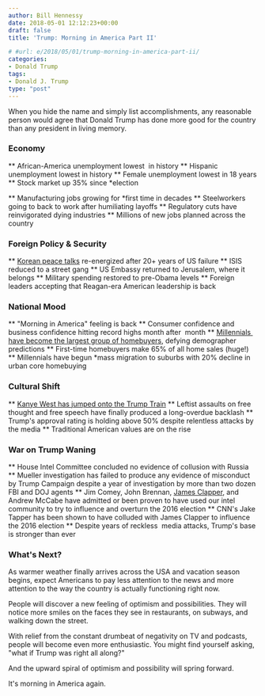 ```yaml
---
author: Bill Hennessy
date: 2018-05-01 12:12:23+00:00
draft: false
title: 'Trump: Morning in America Part II'

# #url: e/2018/05/01/trump-morning-in-america-part-ii/
categories:
- Donald Trump
tags:
- Donald J. Trump
type: "post"
---
```





When you hide the name and simply list accomplishments, any reasonable person would agree that Donald Trump has done more good for the country than any president in living memory.







### Economy








** African-America unemployment lowest  in history
** Hispanic unemployment lowest in history
** Female unemployment lowest in 18 years
** Stock market up 35% since
*election
    
** Manufacturing jobs growing for
*first time in decades
** Steelworkers going to back to work after humiliating layoffs
** Regulatory cuts have reinvigorated dying industries
** Millions of new jobs planned across the country






### Foreign Policy & Security








** [Korean peace talks](https://www.bloomberg.com/view/articles/2018-04-27/a-nobel-prize-for-trump-and-kim-is-no-joke) re-energized after 20+ years of US failure
** ISIS reduced to a street gang
** US Embassy returned to Jerusalem, where it belongs
** Military spending restored to pre-Obama levels
** Foreign leaders accepting that Reagan-era American leadership is back 






### National Mood








** "Morning in America" feeling is back
** Consumer confidence and business confidence hitting record highs month after  month
** [Millennials  have become the largest group of homebuyers](https://www.nar.realtor/research-and-statistics/research-reports/home-buyer-and-seller-generational-trends), defying demographer predictions
** First-time homebuyers make 65% of all home sales (huge!)
** Millennials have begun
*mass migration to suburbs with 20% decline in urban core homebuying






### Cultural Shift








** [Kanye West has jumped onto the Trump Train](https://www.foxnews.com/opinion/2018/04/28/steve-hilton-trump-s-triumphs-are-driving-his-critics-crazy.html)
** Leftist assaults on free thought and free speech have finally produced a long-overdue backlash
** Trump's approval rating is holding above 50% despite relentless attacks by the media
** Traditional American values are on the rise






### War on Trump Waning








** House Intel Committee concluded no evidence of collusion with Russia
** Mueller investigation has failed to produce any evidence of misconduct by Trump Campaign despite a year of investigation by more than two dozen FBI and DOJ agents
** Jim Comey, John Brennan, [James Clapper](https://thehill.com/opinion/white-house/385351-clappers-actions-sure-look-like-political-manipulations), and Andrew McCabe have admitted or been proven to have used our intel community to try to influence and overturn the 2016 election
** CNN's Jake Tapper has been shown to have colluded with James Clapper to influence the 2016 election
** Despite years of reckless  media attacks, Trump's base is stronger than ever






### What's Next?







As warmer weather finally arrives across the USA and vacation season begins, expect Americans to pay less attention to the news and more attention to the way the country is actually functioning right now. 







People will discover a new feeling of optimism and possibilities. They will notice more smiles on the faces they see in restaurants, on subways, and walking down the street. 







With relief from the constant drumbeat of negativity on TV and podcasts, people will become even more enthusiastic. You might find yourself asking, "what if Trump was right all along?"







And the upward spiral of optimism and possibility will spring forward. 







It's morning in America again.



